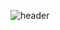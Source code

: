 ![header](https://capsule-render.vercel.app/api?type=transparent&color=gradient&customColorList=0,2,2,5,30&height=300&section=header&text=Hello&fontSize=90)

<!--
**leedaye0412/leedaye0412** is a ✨ _special_ ✨ repository because its `README.md` (this file) appears on your GitHub profile.

Here are some ideas to get you started:

- 🔭 I’m currently working on ...
- 🌱 I’m currently learning ...
- 👯 I’m looking to collaborate on ...
- 🤔 I’m looking for help with ...
- 💬 Ask me about ...
- 📫 How to reach me: ...
- 😄 Pronouns: ...
- ⚡ Fun fact: ...
-->
